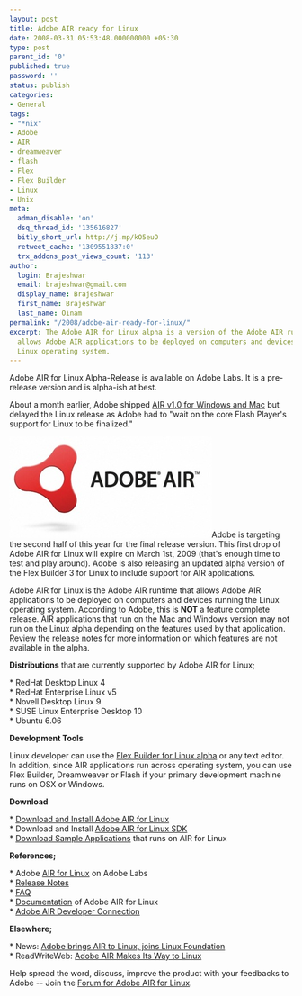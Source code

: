 ```yaml
---
layout: post
title: Adobe AIR ready for Linux
date: 2008-03-31 05:53:48.000000000 +05:30
type: post
parent_id: '0'
published: true
password: ''
status: publish
categories:
- General
tags:
- "*nix"
- Adobe
- AIR
- dreamweaver
- flash
- Flex
- Flex Builder
- Linux
- Unix
meta:
  adman_disable: 'on'
  dsq_thread_id: '135616827'
  bitly_short_url: http://j.mp/kO5euO
  retweet_cache: '1309551837:0'
  trx_addons_post_views_count: '113'
author:
  login: Brajeshwar
  email: brajeshwar@gmail.com
  display_name: Brajeshwar
  first_name: Brajeshwar
  last_name: Oinam
permalink: "/2008/adobe-air-ready-for-linux/"
excerpt: The Adobe AIR for Linux alpha is a version of the Adobe AIR runtime that
  allows Adobe AIR applications to be deployed on computers and devices running the
  Linux operating system.
---
```

<p>Adobe AIR for Linux Alpha-Release is available on Adobe Labs. It is a pre-release version and is alpha-ish at best.</p>
<p>About a month earlier, Adobe shipped <a href="http://www.brajeshwar.com/2008/adobe-launches-air-flex-3-and-blaze-ds/">AIR v1.0 for Windows and Mac</a> but delayed the Linux release as Adobe had to "wait on the core Flash Player's support for Linux to be finalized."</p>
<p><!--more--></p>
<p><a href="http://labs.adobe.com/technologies/air/"><img src="/static/2008/03/air-logo.jpg" alt="Adobe AIR" style="border: 0 none;" /></a>Adobe is targeting the second half of this year for the final release version. This first drop of Adobe AIR for Linux will expire on March 1st, 2009 (that's enough time to test and play around). Adobe is also releasing an updated alpha version of the Flex Builder 3 for Linux to include support for AIR applications.</p>
<p>Adobe AIR for Linux is the Adobe AIR runtime that allows Adobe AIR applications to be deployed on computers and devices running the Linux operating system. According to Adobe, this is <strong>NOT</strong> a feature complete release. AIR applications that run on the Mac and Windows version may not run on the Linux alpha depending on the features used by that application. Review the <a href="http://labs.adobe.com/wiki/index.php/AIR_for_Linux:Release_Notes">release notes</a> for more information on which features are not available in the alpha.</p>
<p><strong>Distributions</strong> that are currently supported by Adobe AIR for Linux;</p>
<p>* RedHat Desktop Linux 4<br />
* RedHat Enterprise Linux v5<br />
* Novell Desktop Linux 9<br />
* SUSE Linux Enterprise Desktop 10<br />
* Ubuntu 6.06</p>
<p><strong>Development Tools</strong></p>
<p>Linux developer can use the <a href="http://labs.adobe.com/technologies/flex/flexbuilder_linux/">Flex Builder for Linux alpha</a> or any text editor. In addition, since AIR applications run across operating system, you can use Flex Builder, Dreamweaver or Flash if your primary development machine runs on OSX or Windows.</p>
<p><strong>Download</strong></p>
<p>* <a href="http://labs.adobe.com/downloads/air_linux.html">Download and Install Adobe AIR for Linux</a><br />
* Download and Install <a href="http://labs.adobe.com/downloads/air_linux.html">Adobe AIR for Linux SDK</a><br />
* <a href="http://labs.adobe.com/technologies/air/samples/">Download Sample Applications</a> that runs on AIR for Linux</p>
<p><strong>References;</strong></p>
<p>* Adobe <a href="http://labs.adobe.com/technologies/air/">AIR for Linux</a> on Adobe Labs<br />
* <a href="http://labs.adobe.com/wiki/index.php/AIR_for_Linux:Release_Notes">Release Notes</a><br />
* <a href="http://labs.adobe.com/wiki/index.php/AIR_for_Linux:FAQ">FAQ</a><br />
* <a href="http://www.adobe.com/support/documentation/en/air/">Documentation</a> of Adobe AIR for Linux<br />
* <a href="http://www.adobe.com/devnet/air/">Adobe AIR Developer Connection</a></p>
<p><strong>Elsewhere;</strong></p>
<p>* News: <a href="http://www.news.com/8301-10784_3-9906127-7.html">Adobe brings AIR to Linux, joins Linux Foundation</a><br />
* ReadWriteWeb: <a href="http://www.readwriteweb.com/archives/adobe_air_linux.php">Adobe AIR Makes Its Way to Linux</a></p>
<p>Help spread the word, discuss, improve the product with your feedbacks to Adobe -- Join the <a href="http://www.adobe.com/cfusion/webforums/forum/categories.cfm?forumid=72&amp;catid=677&amp;entercat=y">Forum for Adobe AIR for Linux</a>.</p>
